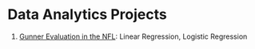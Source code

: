 # Data Analytics Projects

1. [Gunner Evaluation in the NFL](https://github.com/huntermhopkins/data-analysis-projects/tree/main/Gunner%20Evaluation): Linear Regression, Logistic Regression
